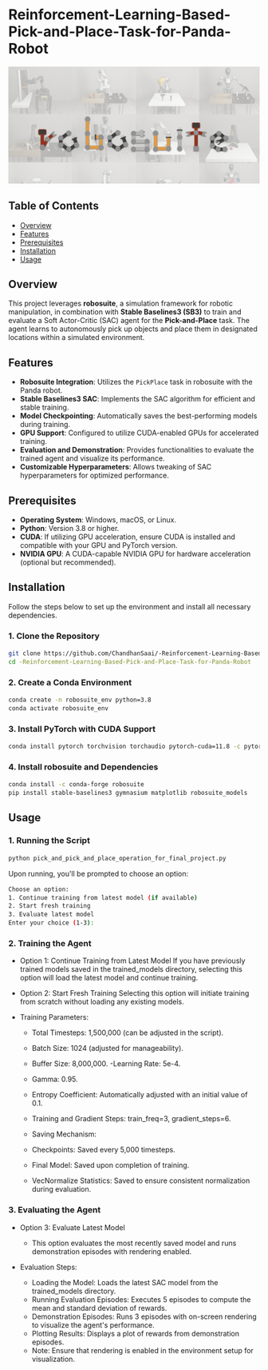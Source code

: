 # Reinforcement-Learning-Based-Pick-and-Place-Task-for-Panda-Robot

![Robosuite Logo](image.png)

## Table of Contents

- [Overview](#overview)
- [Features](#features)
- [Prerequisites](#prerequisites)
- [Installation](#installation)
- [Usage](#usage)

## Overview

This project leverages **robosuite**, a simulation framework for robotic manipulation, in combination with **Stable Baselines3 (SB3)** to train and evaluate a Soft Actor-Critic (SAC) agent for the **Pick-and-Place** task. The agent learns to autonomously pick up objects and place them in designated locations within a simulated environment.

## Features

- **Robosuite Integration**: Utilizes the `PickPlace` task in robosuite with the Panda robot.
- **Stable Baselines3 SAC**: Implements the SAC algorithm for efficient and stable training.
- **Model Checkpointing**: Automatically saves the best-performing models during training.
- **GPU Support**: Configured to utilize CUDA-enabled GPUs for accelerated training.
- **Evaluation and Demonstration**: Provides functionalities to evaluate the trained agent and visualize its performance.
- **Customizable Hyperparameters**: Allows tweaking of SAC hyperparameters for optimized performance.

## Prerequisites

- **Operating System**: Windows, macOS, or Linux.
- **Python**: Version 3.8 or higher.
- **CUDA**: If utilizing GPU acceleration, ensure CUDA is installed and compatible with your GPU and PyTorch version.
- **NVIDIA GPU**: A CUDA-capable NVIDIA GPU for hardware acceleration (optional but recommended).

## Installation

Follow the steps below to set up the environment and install all necessary dependencies.

### 1. Clone the Repository

```bash
git clone https://github.com/ChandhanSaai/-Reinforcement-Learning-Based-Pick-and-Place-Task-for-Panda-Robot.git
cd -Reinforcement-Learning-Based-Pick-and-Place-Task-for-Panda-Robot
```
### 2. Create a Conda Environment
```bash
conda create -n robosuite_env python=3.8
conda activate robosuite_env
```
### 3. Install PyTorch with CUDA Support
``` bash
conda install pytorch torchvision torchaudio pytorch-cuda=11.8 -c pytorch -c nvidia
```
### 4. Install robosuite and Dependencies
```bash
conda install -c conda-forge robosuite
pip install stable-baselines3 gymnasium matplotlib robosuite_models
```
## Usage
### 1. Running the Script
```bash
python pick_and_pick_and_place_operation_for_final_project.py
```
Upon running, you'll be prompted to choose an option:
```bash
Choose an option:
1. Continue training from latest model (if available)
2. Start fresh training
3. Evaluate latest model
Enter your choice (1-3):
```
### 2. Training the Agent
- Option 1: Continue Training from Latest Model
If you have previously trained models saved in the trained_models directory, selecting this option will load the latest model and continue training.

- Option 2: Start Fresh Training
Selecting this option will initiate training from scratch without loading any existing models.

- Training Parameters:

  - Total Timesteps: 1,500,000 (can be adjusted in the script).
  - Batch Size: 1024 (adjusted for manageability).
  - Buffer Size: 8,000,000.
  -Learning Rate: 5e-4.
  - Gamma: 0.95.
  - Entropy Coefficient: Automatically adjusted with an initial value of 0.1.
  - Training and Gradient Steps: train_freq=3, gradient_steps=6.
  - Saving Mechanism:

  - Checkpoints: Saved every 5,000 timesteps.
  - Final Model: Saved upon completion of training.
  - VecNormalize Statistics: Saved to ensure consistent normalization during evaluation.
### 3. Evaluating the Agent
- Option 3: Evaluate Latest Model
  - This option evaluates the most recently saved model and runs demonstration episodes with rendering enabled.

- Evaluation Steps:

  - Loading the Model: Loads the latest SAC model from the trained_models directory.
  - Running Evaluation Episodes: Executes 5 episodes to compute the mean and standard deviation of rewards.
  - Demonstration Episodes: Runs 3 episodes with on-screen rendering to visualize the agent's performance.
  - Plotting Results: Displays a plot of rewards from demonstration episodes.
  - Note: Ensure that rendering is enabled in the environment setup for visualization.
